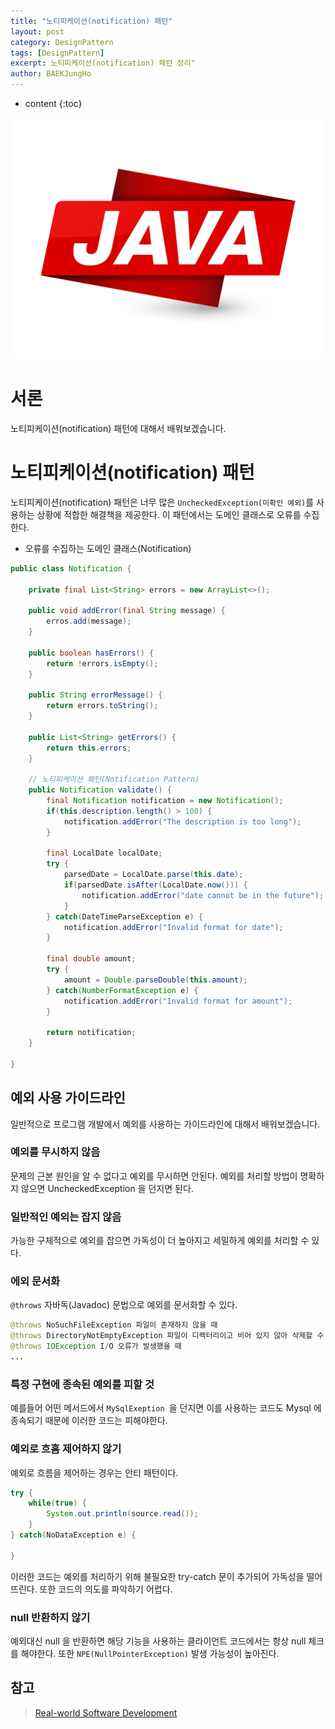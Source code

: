 ```yaml
---
title: "노티피케이션(notification) 패턴"
layout: post
category: DesignPattern
tags: [DesignPattern]
excerpt: 노티피케이션(notification) 패턴 정리"
author: BAEKJungHo
---
```


* content
{:toc}

![logo](/images/posts/logo/JAVA.jpg)

# 서론

노티피케이션(notification) 패턴에 대해서 배워보겠습니다.

# 노티피케이션(notification) 패턴

노티피케이션(notification) 패턴은 너무 많은 `UncheckedException(미확인 예외)`를 사용하는 상황에 적합한 해결책을 제공한다.
이 패턴에서는 도메인 클래스로 오류를 수집한다.

- 오류를 수집하는 도메인 클래스(Notification)

```java
public class Notification {

    private final List<String> errors = new ArrayList<>();

    public void addError(final String message) {
        erros.add(message);
    }

    public boolean hasErrors() {
        return !errors.isEmpty();
    }

    public String errorMessage() {
        return errors.toString();
    }

    public List<String> getErrors() {
        return this.errors;
    }

    // 노티피케이션 패턴(Notification Pattern)
    public Notification validate() {
        final Notification notification = new Notification();
        if(this.description.length() > 100) {
            notification.addError("The description is too long");
        }

        final LocalDate localDate;
        try {
            parsedDate = LocalDate.parse(this.date);
            if(parsedDate.isAfter(LocalDate.now())) {
                notification.addError("date cannot be in the future");
            }
        } catch(DateTimeParseException e) {
            notification.addError("Invalid format for date");
        }

        final double amount;
        try {
            amount = Double.parseDouble(this.amount);
        } catch(NumberFormatException e) {
            notification.addError("Invalid format for amount");
        }

        return notification;
    }   

}
```

## 예외 사용 가이드라인

일반적으로 프로그램 개발에서 예외를 사용하는 가이드라인에 대해서 배워보겠습니다.

### 예외를 무시하지 않음

문제의 근본 원인을 알 수 없다고 예외를 무시하면 안된다. 예외를 처리할 방법이 명확하지 않으면 UncheckedException 을 던지면 된다.

### 일반적인 예외는 잡지 않음

가능한 구체적으로 예외를 잡으면 가독성이 더 높아지고 세밀하게 예외를 처리할 수 있다.

### 에외 문서화

`@throws` 자바독(Javadoc) 문법으로 예외를 문서화할 수 있다.

```java
@throws NoSuchFileException 파일이 존재하지 않을 때
@throws DirectoryNotEmptyException 파일이 디렉터리이고 비어 있지 않아 삭제할 수 없을 때
@throws IOException I/O 오류가 발생했을 때
...
```

### 특정 구현에 종속된 예외를 피할 것

예를들어 어떤 메서드에서 `MySqlExeption `을 던지면 이를 사용하는 코드도 Mysql 에 종속되기 때문에 이러한 코드는 피해야한다.

### 예외로 흐흠 제어하지 않기

예외로 흐름을 제어하는 경우는 안티 패턴이다.

```java
try {
    while(true) {
        System.out.println(source.read());
    }
} catch(NoDataException e) {

} 
```

이러한 코드는 예외를 처리하기 위해 불필요한 try-catch 문이 추가되어 가독성을 떨어뜨린다. 또한 코드의 의도를 파악하기 어렵다.

### null 반환하지 않기

예외대신 null 을 반환하면 해당 기능을 사용하는 클라이언트 코드에서는 항상 null 체크를 해야한다. 또한 `NPE(NullPointerException)` 발생 가능성이 높아진다.


## 참고

> [Real-world Software Development](#)